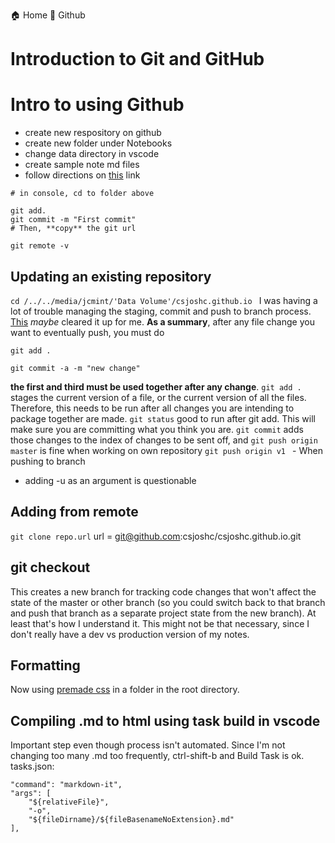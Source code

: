 
  🏠 Home
  🐙 Github

# Introduction to Git and GitHub

# Intro to using Github

- create new respository on github
- create new folder under Notebooks
- change data directory in vscode
- create sample note md files
- follow directions on [this](https://help.github.com/en/articles/adding-an-existing-project-to-github-using-the-command-line) link

```
# in console, cd to folder above

git add.
git commit -m "First commit"
# Then, **copy** the git url

git remote -v

```

## Updating an existing repository

`cd /../../media/jcmint/'Data Volume'/csjoshc.github.io `
I was having a lot of trouble managing the staging, commit and push to branch process. [This](https://product.hubspot.com/blog/git-and-github-tutorial-for-beginners) _maybe_ cleared it up for me.
**As a summary**, after any file change you want to eventually push, you must do

```
git add .

git commit -a -m "new change"

```

**the first and third must be used together after any change**.
`git add .` stages the current version of a file, or the current version of all the files. Therefore, this needs to be run after all changes you are intending to package together are made.
`git status` good to run after git add. This will make sure you are committing what you think you are. `git commit` adds those changes to the index of changes to be sent off, and `git push origin master` is fine when working on own repository
`git push origin v1 ` - When pushing to branch

- adding -u as an argument is questionable

## Adding from remote

`git clone repo.url`
url = git@github.com:csjoshc/csjoshc.github.io.git

## git checkout

This creates a new branch for tracking code changes that won't affect the state of the master or other branch (so you could switch back to that branch and push that branch as a separate project state from the new branch). At least that's how I understand it. This might not be that necessary, since I don't really have a dev vs production version of my notes.

## Formatting

Now using [premade css](https://gist.github.com/tuzz/3331384) in a folder in the root directory.

## Compiling .md to html using task build in vscode

Important step even though process isn't automated. Since I'm not changing too many .md too frequently, ctrl-shift-b and Build Task is ok.
tasks.json:

```
"command": "markdown-it",
"args": [
    "${relativeFile}",
    "-o",
    "${fileDirname}/${fileBasenameNoExtension}.md"
],
```
